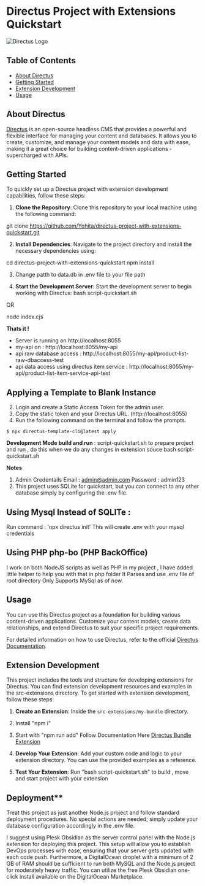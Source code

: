 # Directus Project with Extensions Quickstart

![Directus Logo](https://directus.io/_nuxt/logo-dark.8a22a14a.svg) 

## Table of Contents

- [About Directus](#about-directus)
- [Getting Started](#getting-started)
- [Extension Development](#extension-development)
- [Usage](#usage)

## About Directus

[Directus](https://directus.io/) is an open-source headless CMS that provides a powerful and flexible interface for managing your content and databases. It allows you to create, customize, and manage your content models and data with ease, making it a great choice for building content-driven applications - supercharged with APIs.


## Getting Started

To quickly set up a Directus project with extension development capabilities, follow these steps:

1. **Clone the Repository**: Clone this repository to your local machine using the following command:
   
git clone https://github.com/Yohita/directus-project-with-extensions-quickstart.git

2. **Install Dependencies**: Navigate to the project directory and install the necessary dependencies using:

cd directus-project-with-extensions-quickstart
npm install

3. Change patth to data.db in .env file to your file path

3. **Start the Development Server**: Start the development server to begin working with Directus:
bash script-quickstart.sh

OR

node index.cjs

**Thats it !**
- Server is running on http://localhost:8055
- my-api on :  http://localhost:8055/my-api
- api raw database access : http://localhost:8055/my-api/product-list-raw-dbaccess-test
- api data access using directus item service : http://localhost:8055/my-api/product-list-item-service-api-test

## Applying a Template to Blank Instance
2. Login and create a Static Access Token for the admin user.
3. Copy the static token and your Directus URL. (http://localhost:8055)
4. Run the following command on the terminal and follow the prompts.

```
$ npx directus-template-cli@latest apply
```

**Development Mode build and run** : script-quickstart.sh to prepare project and run , do this when we do any changes in extension souce
bash script-quickstart.sh

**Notes**
1. Admin Credentails
   Email : admin@admin.com
   Password : admin123
2. This project uses SQLite for quickstart, but you can connect to any other database simply by configuring the .env file.

## Using Mysql Instead of SQLITe : 
Run command : 'npx directus init'
This will create .env with your mysql credentials

## Using PHP php-bo  (PHP BackOffice)
I work on both NodeJS scripts as well as PHP in my project , 
I have added little helper to help you with that in php folder
It Parses and use .env file of root directory
Only Supports MySql as of now.

## Usage

You can use this Directus project as a foundation for building various content-driven applications. Customize your content models, create data relationships, and extend Directus to suit your specific project requirements.


For detailed information on how to use Directus, refer to the official [Directus Documentation](https://docs.directus.io/).

## Extension Development

This project includes the tools and structure for developing extensions for Directus. You can find extension development resources and examples in the src-extensions directory. To get started with extension development, follow these steps:

1. **Create an Extension**: Inside the `src-extensions/my-bundle` directory.
  1. Install "npm i" 
  2. Start with "npm run add"
    Follow Documentation Here [Directus Bundle Extension](https://docs.directus.io/extensions/bundles.html)

4. **Develop Your Extension**: Add your custom code and logic to your extension directory. You can use the provided examples as a reference.

5. **Test Your Extension**: 
   Run "bash script-quickstart.sh" to build , move and start project with your extension

## Deployment** 
Treat this project as just another Node.js project and follow standard deployment procedures. No special actions are needed; simply update your database configuration accordingly in the .env file.

I suggest using Plesk Obsidian as the server control panel with the Node.js extension for deploying this project. This setup will allow you to establish DevOps processes with ease, ensuring that your server gets updated with each code push. Furthermore, a DigitalOcean droplet with a minimum of 2 GB of RAM should be sufficient to run both MySQL and the Node.js project for moderately heavy traffic. You can utilize the free Plesk Obsidian one-click install available on the DigitalOcean Marketplace.

